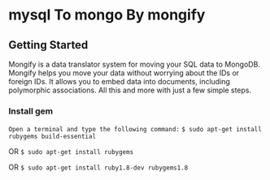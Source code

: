 # mysql To mongo By mongify

## Getting Started

Mongify is a data translator system for moving your SQL data to MongoDB.
Mongify helps you move your data without worrying about the IDs or foreign IDs. It allows you to embed data into documents, including polymorphic associations. All this and more with just a few simple steps.

### Install gem 

`Open a terminal and type the following command:`
`$ sudo apt-get install rubygems build-essential`

OR
`$ sudo apt-get install rubygems`

OR
`$ sudo apt-get install ruby1.8-dev rubygems1.8`
